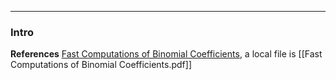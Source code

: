 
---
### **Intro**

**References** [Fast Computations of Binomial Coefficients](https://link.springer.com/article/10.1007/s11075-020-00912-x), a local file is [[Fast Computations of Binomial Coefficients.pdf]]


